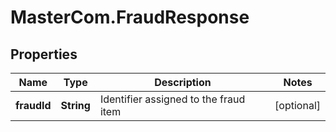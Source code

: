 # MasterCom.FraudResponse

## Properties

Name | Type | Description | Notes
------------ | ------------- | ------------- | -------------
**fraudId** | **String** | Identifier assigned to the fraud item | [optional] 


